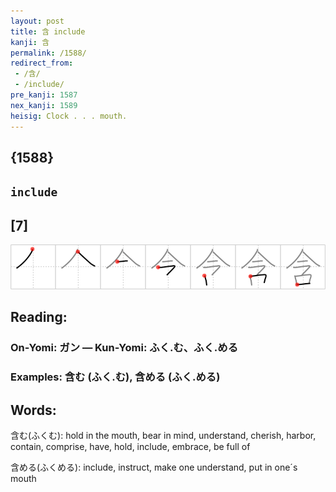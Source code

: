 ```yaml
---
layout: post
title: 含 include
kanji: 含
permalink: /1588/
redirect_from:
 - /含/
 - /include/
pre_kanji: 1587
nex_kanji: 1589
heisig: Clock . . . mouth.
---
```


## {1588}

## `include`

## [7]

<div class="stroke"><img src="../images/E590AB.png" /></div>

## Reading:

### On-Yomi: ガン &mdash; Kun-Yomi: ふく.む、ふく.める

### Examples: 含む (ふく.む), 含める (ふく.める)

## Words:

含む(ふくむ): hold in the mouth, bear in mind, understand, cherish, harbor, contain, comprise, have, hold, include, embrace, be full of

含める(ふくめる): include, instruct, make one understand, put in one´s mouth
